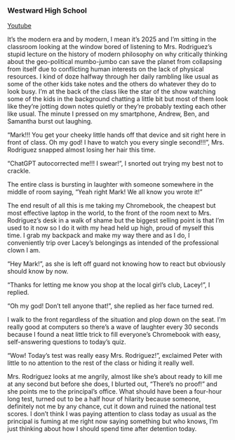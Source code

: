 ### Westward High School

[Youtube](https://www.youtube.com/watch?v=qHl9VnnsyPw)

It’s the modern era and by modern, I mean it’s 2025 and I’m sitting in the classroom looking at the window bored of listening to Mrs. Rodriguez’s stupid lecture on the history of modern philosophy on why critically thinking about the geo-political mumbo-jumbo can save the planet from collapsing from itself due to conflicting human interests on the lack of physical resources. I kind of doze halfway through her daily rambling like usual as some of the other kids take notes and the others do whatever they do to look busy. I’m at the back of the class like the star of the show watching some of the kids in the background chatting a little bit but most of them look like they’re jotting down notes quietly or they’re probably texting each other like usual. The minute I pressed on my smartphone, Andrew, Ben, and Samantha burst out laughing. 

“Mark!!! You get your cheeky little hands off that device and sit right here in front of class. Oh my god! I have to watch you every single second!!!”, Mrs. Rodriguez snapped almost losing her hair this time.

“ChatGPT autocorrected me!!! I swear!”, I snorted out trying my best not to crackle.

The entire class is bursting in laughter with someone somewhere in the middle of room saying, “Yeah right Mark! We all know you wrote it!”

The end result of all this is me taking my Chromebook, the cheapest but most effective laptop in the world, to the front of the room next to Mrs. Rodriguez’s desk in a walk of shame but the biggest selling point is that I’m used to it now so I do it with my head held up high, proud of myself this time. I grab my backpack and make my way there and as I do, I conveniently trip over Lacey’s belongings as intended of the professional clown I am. 

“Hey Mark!”, as she is left off guard not knowing how to react but obviously should know by now. 

“Thanks for letting me know you shop at the local girl’s club, Lacey!”, I replied.

“Oh my god! Don’t tell anyone that!”, she replied as her face turned red.

I walk to the front regardless of the situation and plop down on the seat. I’m really good at computers so there’s a wave of laughter every 30 seconds because I found a neat little trick to fill everyone’s Chromebook with easy, self-answering questions to today’s quiz. 

“Wow! Today’s test was really easy Mrs. Rodriguez!”, exclaimed Peter with little to no attention to the rest of the class or hiding it really well.

Mrs. Rodriguez looks at me angrily, almost like she’s about ready to kill me at any second but before she does, I blurted out, “There’s no proof!” and she points me to the principal’s office. What should have been a four-hour long test, turned out to be a half hour of hilarity because someone, definitely not me by any chance, cut it down and ruined the national test scores. I don’t think I was paying attention to class today as usual as the principal is fuming at me right now saying something but who knows, I’m just thinking about how I should spend time after detention today.

